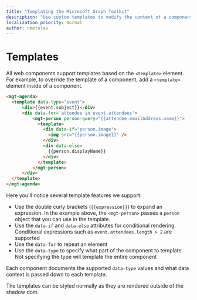 ```yaml
---
title: "Templating the Microsoft Graph Toolkit"
description: "Use custom templates to modify the content of a component"
localization_priority: Normal
author: nmetulev
---
```


# Templates

All web components support templates based on the `<template>` element. For example, to override the template of a component, add a `<template>` element inside of a component.

```html
<mgt-agenda>
  <template data-type="event">
      <div>{{event.subject}}</div>
      <div data-for='attendee in event.attendees'>
          <mgt-person person-query="{{attendee.emailAddress.name}}">
            <template>
              <div data-if="person.image">
                <img src="{{person.image}}" />
              </div>
              <div data-else>
                {{person.displayName}}
              </div>
            </template>
          </mgt-person>
      </div>
  </template>
</mgt-agenda>
```

Here you'll notice several template features we support:

- Use the double curly brackets (`{{expression}}`) to expand an expression. In the example above, the `<mgt-person>` passes a `person` object that you can use in the template.
- Use the `data-if` and `data-else` attributes for conditional rendering. Conditional expressions such as `event.attendees.length > 2` are supported
- Use the `data-for` to repeat an element
- Use the `data-type` to specify what part of the component to template. Not specifying the type will template the entire component

Each component documents the supported `data-type` values and what data context is passed down to each template.

The templates can be styled normally as they are rendered outside of the shadow dom.
